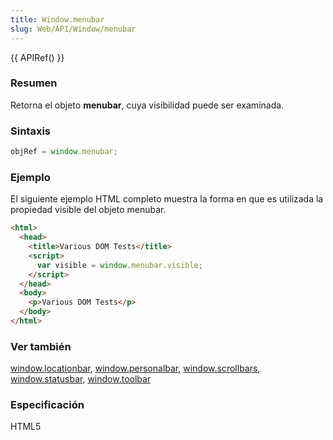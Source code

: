 ```yaml
---
title: Window.menubar
slug: Web/API/Window/menubar
---
```


{{ APIRef() }}

### Resumen

Retorna el objeto **menubar**, cuya visibilidad puede ser examinada.

### Sintaxis

```js
objRef = window.menubar;
```

### Ejemplo

El siguiente ejemplo HTML completo muestra la forma en que es utilizada la propiedad visible del objeto menubar.

```html
<html>
  <head>
    <title>Various DOM Tests</title>
    <script>
      var visible = window.menubar.visible;
    </script>
  </head>
  <body>
    <p>Various DOM Tests</p>
  </body>
</html>
```

### Ver también

[window.locationbar](/en/DOM/window.locationbar), [window.personalbar](/en/DOM/window.personalbar), [window.scrollbars](/en/DOM/window.scrollbars), [window.statusbar](/en/DOM/window.statusbar), [window.toolbar](/en/DOM/window.toolbar)

### Especificación

HTML5
